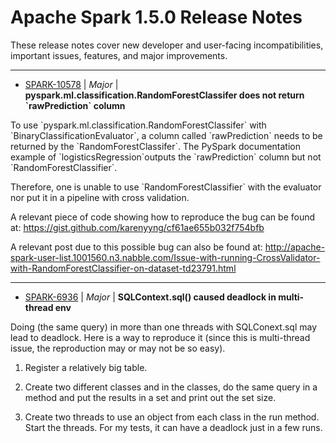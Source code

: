 
<!---
# Licensed to the Apache Software Foundation (ASF) under one
# or more contributor license agreements.  See the NOTICE file
# distributed with this work for additional information
# regarding copyright ownership.  The ASF licenses this file
# to you under the Apache License, Version 2.0 (the
# "License"); you may not use this file except in compliance
# with the License.  You may obtain a copy of the License at
#
#     http://www.apache.org/licenses/LICENSE-2.0
#
# Unless required by applicable law or agreed to in writing, software
# distributed under the License is distributed on an "AS IS" BASIS,
# WITHOUT WARRANTIES OR CONDITIONS OF ANY KIND, either express or implied.
# See the License for the specific language governing permissions and
# limitations under the License.
-->
# Apache Spark  1.5.0 Release Notes

These release notes cover new developer and user-facing incompatibilities, important issues, features, and major improvements.


---

* [SPARK-10578](https://issues.apache.org/jira/browse/SPARK-10578) | *Major* | **pyspark.ml.classification.RandomForestClassifer does not return \`rawPrediction\` column**

To use \`pyspark.ml.classification.RandomForestClassifer\` with \`BinaryClassificationEvaluator\`, a column called \`rawPrediction\` needs to be returned by the \`RandomForestClassifer\`. 
The PySpark documentation example of \`logisticsRegression\`outputs the \`rawPrediction\` column but not \`RandomForestClassifier\`.

Therefore, one is unable to use \`RandomForestClassifier\` with the evaluator nor put it in a pipeline with cross validation.

A relevant piece of code showing how to reproduce the bug can be found at:
https://gist.github.com/karenyyng/cf61ae655b032f754bfb

A relevant post due to this possible bug can also be found at:
http://apache-spark-user-list.1001560.n3.nabble.com/Issue-with-running-CrossValidator-with-RandomForestClassifier-on-dataset-td23791.html


---

* [SPARK-6936](https://issues.apache.org/jira/browse/SPARK-6936) | *Major* | **SQLContext.sql() caused deadlock in multi-thread env**

Doing (the same query) in more than one threads with SQLConext.sql may lead to deadlock. Here is a way to reproduce it (since this is multi-thread issue, the reproduction may or may not be so easy).

1. Register a relatively big table.

2.  Create two different classes and in the classes, do the same query in a method and put the results in a set and print out the set size.

3.  Create two threads to use an object from each class in the run method. Start the threads. For my tests,  it can have a deadlock just in a few runs.



